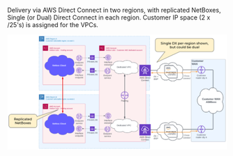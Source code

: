 Delivery via AWS Direct Connect in two regions, with replicated NetBoxes, Single (or Dual) Direct Connect in each region. Customer IP space (2 x /25's) is assigned for the VPCs.

![AWS Direct Connect Multi-Region Failover](../images/enterprise-connectivity/aws-direct-connect-multi-region-failover.png)